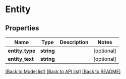 # Entity

## Properties
Name | Type | Description | Notes
------------ | ------------- | ------------- | -------------
**entity_type** | **string** |  | [optional] 
**entity_text** | **string** |  | [optional] 

[[Back to Model list]](../README.md#documentation-for-models) [[Back to API list]](../README.md#documentation-for-api-endpoints) [[Back to README]](../README.md)


